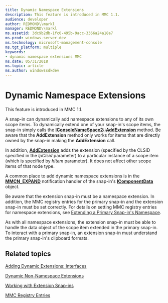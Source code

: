```yaml
---
title: Dynamic Namespace Extensions
description: This feature is introduced in MMC 1.1.
audience: developer
author: REDMOND\\markl
manager: REDMOND\\markl
ms.assetid: 3dc9b2db-1fc0-495b-9acc-3366a24a18a7
ms.prod: windows-server-dev
ms.technology: microsoft-management-console
ms.tgt_platform: multiple
keywords:
- dynamic namespace extensions MMC
ms.date: 05/31/2018
ms.topic: article
ms.author: windowssdkdev
---
```


# Dynamic Namespace Extensions

This feature is introduced in MMC 1.1.

A snap-in can dynamically add namespace extensions to any of its own scope items. To dynamically extend one of your snap-in's scope items, the snap-in simply calls the [**IConsoleNameSpace2::AddExtension**](/windows/win32/Mmc/nf-mmc-iconsolenamespace2-addextension?branch=master) method. Be aware that the **AddExtension** method only works for items that are directly owned by the snap-in making the **AddExtension** call.

In addition, [**AddExtension**](/windows/win32/Mmc/nf-mmc-iconsolenamespace2-addextension?branch=master) adds the extension (specified by the CLSID specified in the *lpClsid* parameter) to a particular instance of a scope item (which is specified by *hItem* parameter). It does not affect other scope items of that node type.

A common place to add dynamic namespace extensions is in the [**MMCN\_EXPAND**](mmcn-expand.md) notification handler of the snap-in's [**IComponentData**](/windows/win32/Mmc/nn-mmc-icomponentdata?branch=master) object.

Be aware that the extension snap-in must be a namespace extension. In addition, the MMC registry entries for the primary snap-in and the extension snap-in must be set correctly. For details on setting MMC registry entries for namespace extensions, see [Extending a Primary Snap-in's Namespace](extending-a-primary-snap-ins-namespace.md).

As with all namespace extensions, the extension snap-in must be able to handle the data object of the scope item extended in the primary snap-in. To interact with a primary snap-in, an extension snap-in must understand the primary snap-in's clipboard formats.

## Related topics

<dl> <dt>

[Adding Dynamic Extensions: Interfaces](adding-dynamic-extensions-interfaces.md)
</dt> <dt>

[Dynamic Non-Namespace Extensions](dynamic-non-namespace-extensions.md)
</dt> <dt>

[Working with Extension Snap-ins](working-with-extension-snap-ins.md)
</dt> <dt>

[MMC Registry Entries](mmc-registry-entries.md)
</dt> </dl>

 

 




